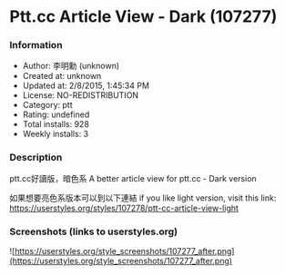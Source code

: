 # Ptt.cc Article View - Dark (107277)

### Information
- Author: 李明勳 (unknown)
- Created at: unknown
- Updated at: 2/8/2015, 1:45:34 PM
- License: NO-REDISTRIBUTION
- Category: ptt
- Rating: undefined
- Total installs: 928
- Weekly installs: 3


### Description
ptt.cc好讀版，暗色系
A better article view for ptt.cc - Dark version

如果想要亮色系版本可以到以下連結
if you like light version, visit this link: https://userstyles.org/styles/107278/ptt-cc-article-view-light


### Screenshots (links to userstyles.org)
![https://userstyles.org/style_screenshots/107277_after.png](https://userstyles.org/style_screenshots/107277_after.png)


